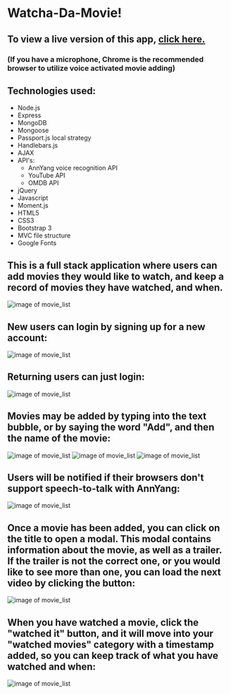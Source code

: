 # Watcha-Da-Movie!

## To view a live version of this app, [click here.](https://principio-movie-list.herokuapp.com/)
### (If you have a microphone, Chrome is the recommended browser to utilize voice activated movie adding)

## Technologies used:
* Node.js
* Express
* MongoDB
* Mongoose
* Passport.js local strategy
* Handlebars.js
* AJAX
* API's:
  * AnnYang voice recognition API
  * YouTube API
  * OMDB API
* jQuery
* Javascript
* Moment.js
* HTML5
* CSS3
* Bootstrap 3
* MVC file structure
* Google Fonts


## This is a full stack application where users can add movies they would like to watch, and keep a record of movies they have watched, and when.
![image of movie_list](public/assets/img/watcha1.png)

## New users can login by signing up for a new account:
![image of movie_list](public/assets/img/watcha2.png)

## Returning users can just login:
![image of movie_list](public/assets/img/watcha3.png)
## Movies may be added by typing into the text bubble, or by saying the word "Add", and then the name of the movie:
![image of movie_list](public/assets/img/watcha4.png)
![image of movie_list](public/assets/img/watcha5.png)
![image of movie_list](public/assets/img/watcha6.png)

## Users will be notified if their browsers don't support speech-to-talk with AnnYang:
![image of movie_list](public/assets/img/watcha10.png)


## Once a movie has been added, you can click on the title to open a modal.  This modal contains information about the movie, as well as a trailer. If the trailer is not the correct one, or you would like to see more than one, you can load the next video by clicking the button:
![image of movie_list](public/assets/img/watcha8.png)



## When you have watched a movie, click the "watched it" button, and it will move into your "watched movies" category with a timestamp added, so you can keep track of what you have watched and when:
![image of movie_list](public/assets/img/watcha9.png)
